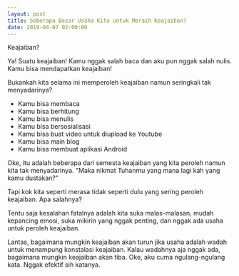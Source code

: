 ```yaml
---
layout: post
title: Seberapa Besar Usaha Kita untuk Meraih Keajaiban?
date: 2019-04-07 02:00:00
---
```


Keajaiban?

Ya! Suatu keajaiban! Kamu nggak salah baca dan aku pun nggak salah nulis. Kamu bisa mendapatkan keajaiban!

Bukankah kita selama ini memperoleh keajaiban namun seringkali tak menyadarinya? 

- Kamu bisa membaca
- Kamu bisa berhitung
- Kamu bisa menulis
- Kamu bisa bersosialisasi
- Kamu bisa buat video untuk diupload ke Youtube
- Kamu bisa main blog
- Kamu bisa membuat aplikasi Android

Oke, itu adalah beberapa dari semesta keajaiban yang kita peroleh namun kita tak menyadarinya. "Maka nikmat Tuhanmu yang mana lagi kah yang kamu dustakan?" 

Tapi kok kita seperti merasa tidak seperti dulu yang sering peroleh keajaiban. Apa salahnya?

Tentu saja kesalahan fatalnya adalah kita suka malas-malasan, mudah kepancing emosi, suka mikirin yang nggak penting, dan nggak ada usaha untuk peroleh keajaiban.

Lantas, bagaimana mungkin keajaiban akan turun jika usaha adalah wadah untuk menampung konstalasi keajaiban. Kalau wadahnya aja nggak ada, bagaimana mungkin keajaiban akan tiba. Oke, aku cuma ngulang-ngulang kata. Nggak efektif sih katanya.